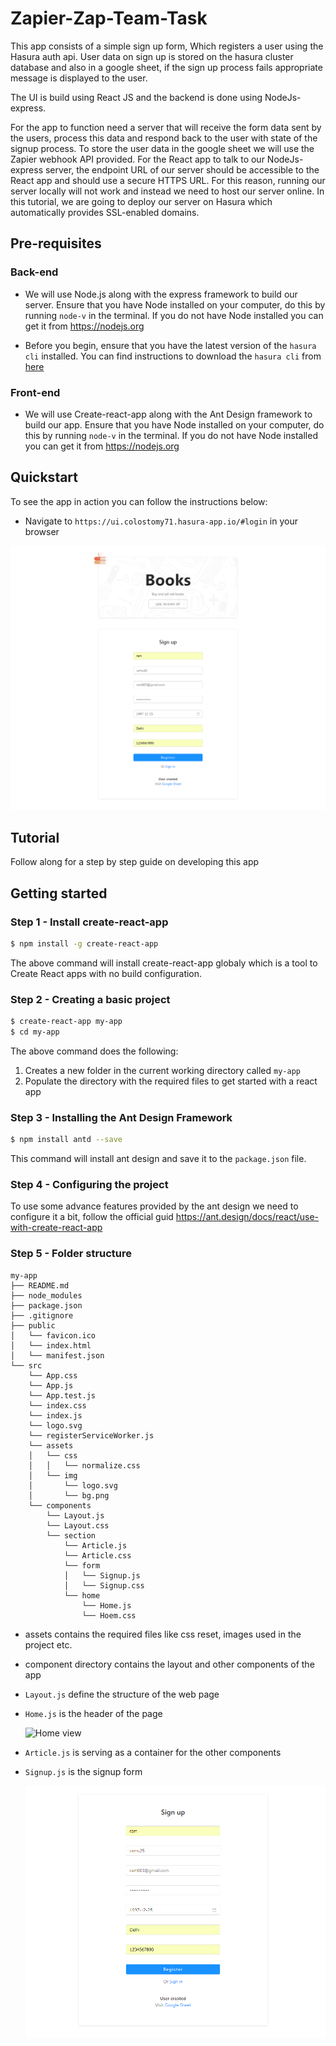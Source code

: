 ﻿# Zapier-Zap-Team-Task

This app consists of a simple sign up form, Which registers a user using the Hasura auth api. User data on sign up is stored on the hasura cluster database and also in a google sheet, if the sign up process fails appropriate message is displayed to the user.

The UI is build using React JS and the backend is done using NodeJs-express.

For the app to function need a server that will receive the form data sent by the users, process this data and respond back to the user with state of the signup process. To store the user data in the google sheet we will use the Zapier webhook API provided. For the React app to talk to our NodeJs-express server, the endpoint URL of our server should be accessible to the React app and should use a secure HTTPS URL. For this reason, running our server locally will not work and instead we need to host our server online. In this tutorial, we are going to deploy our server on Hasura which automatically provides SSL-enabled domains.

## Pre-requisites

### Back-end

* We will use Node.js along with the express framework to build our server. Ensure that you have Node installed on your computer, do this by running `node-v` in the terminal. If you do not have Node installed you can get it from https://nodejs.org

* Before you begin, ensure that you have the latest version of the `hasura cli` installed. You can find instructions to download the `hasura cli` from [here](https://docs.hasura.io/0.15/manual/install-hasura-cli.html)

### Front-end

* We will use Create-react-app along with the Ant Design framework to build our app. Ensure that you have Node installed on your computer, do this by running `node-v` in the terminal. If you do not have Node installed you can get it from https://nodejs.org

## Quickstart

To see the app in action you can follow the instructions below:

* Navigate to `https://ui.colostomy71.hasura-app.io/#login` in your browser

![app screen](https://raw.githubusercontent.com/ajind033/imad-app/master/ui/1.png "app screen")

## Tutorial
 
Follow along for a step by step guide on developing this app

## Getting started

### Step 1 - Install create-react-app

```sh
$ npm install -g create-react-app
```

The above command will install create-react-app globaly which is a tool to Create React apps with no build configuration.

### Step 2 - Creating a basic project

```sh
$ create-react-app my-app
$ cd my-app
```

The above command does the following:

1. Creates a new folder in the current working directory called `my-app`
2. Populate the directory with the required files to get started with a react app

### Step 3 - Installing the Ant Design Framework

```sh
$ npm install antd --save
```

This command will install ant design and save it to the `package.json` file.

### Step 4 - Configuring the project

To use some advance features provided by the ant design we need to configure it a bit, follow the official guid https://ant.design/docs/react/use-with-create-react-app

### Step 5 - Folder structure

```
my-app
├── README.md
├── node_modules
├── package.json
├── .gitignore
├── public
│   └── favicon.ico
│   └── index.html
│   └── manifest.json
└── src
    └── App.css
    └── App.js
    └── App.test.js
    └── index.css
    └── index.js
    └── logo.svg
    └── registerServiceWorker.js
    └── assets
    │   └── css
    │   │   └── normalize.css
    │   └── img
    │       └── logo.svg
    │       └── bg.png
    └── components
        └── Layout.js
        └── Layout.css
        └── section
            └── Article.js
            └── Article.css
            └── form
            │   └── Signup.js
            │   └── Signup.css
            └── home
                └── Home.js
                └── Hoem.css
```

* assets contains the required files like css reset, images used in the project etc.
* component directory contains the layout and other components of the app
* `Layout.js` define the structure of the web page
* `Home.js` is the header of the page

  ![Home view](https://i.imgur.com/M86kgTr.png "Home view")

* `Article.js` is serving as a container for the other components
* `Signup.js` is the signup form

  ![Signup view](https://raw.githubusercontent.com/ajind033/imad-app/master/ui/2.png "Signup view")


